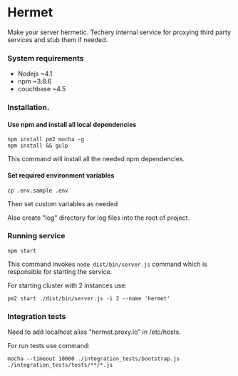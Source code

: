 # Hermet
Make your server hermetic.
Techery internal service for proxying third party services and stub them if needed.
 
### System requirements
 
 * Nodejs ~4.1
 * npm    ~3.8.6
 * couchbase ~4.5
 

### Installation.

#### Use npm and install all local dependencies

```
npm install pm2 mocha -g 
npm install && gulp
```

This command will install all the needed npm dependencies.

#### Set required environment variables

```
cp .env.sample .env
```
Then set custom variables as needed

Also create "log" directory for log files into the root of project.

### Running service

```
npm start
```

This command invokes `node dist/bin/server.js` command which is responsible for starting the service.

For starting cluster with 2 instances use: 

```
pm2 start ./dist/bin/server.js -i 2 --name 'hermet'
```

### Integration tests

Need to add localhost alias "hermet.proxy.io" in /etc/hosts.

For run tests use command:

```
mocha --timeout 10000 ./integration_tests/bootstrap.js ./integration_tests/tests/**/*.js 
```